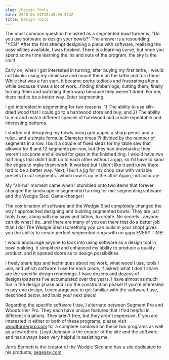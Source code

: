 ```yaml
---
slug: /Design Tools
date: 2020-04-24T10:45:08.574Z
title: Design Tools
---
```

The most common question I'm asked as a segmented bowl turner is, "Do you use software to design your bowls?"  The answer is a resounding, "YES!"  After the first attempt designing a piece with software, realizing the possibilities available, I was hooked.  There is a learning curve, but once you spend some time learning the ins and outs of the program, the sky is the limit!

Early on, when I got interested in turning, after buying my first lathe, I would cut blanks using my chainsaw and mount them on the lathe and turn them.  While that was a fun start, it became pretty tedious and frustrating after a while because it was a lot of work...finding timber/logs, cutting them, finally turning them and watching them warp because they weren't dried.  For me, there had to be a better way.  Enter segmenting.

I got interested in segmenting for two reasons:  1) The ability to use kiln-dried wood that I could go to a hardwood store and buy; and 2)  The ability to mix and match different species of hardwood and create repeatable and interesting patterns.

I started out designing my bowls using grid paper, a sharp pencil and a ruler...and a simple formula:  Diameter times Pi divided by the number of segments in a row.  I built a couple of fixed sleds for my table saw that allowed for 8 and 12 segments per row, but they had drawbacks: they weren't accurate and allowed for gaps in the finished ring.  I would have two half rings that didn't butt up to each other without a gap, so I'd have to sand the edges to make them work.  It worked but I didn't like it and knew there had to be a better way.  Next, I built a jig for my chop saw with variable presets to cut segments...which now is up in the attic!  Again, not accurate.

My "ah-ha" moment came when I stumbled onto two items that  forever changed the landscape in segmented turning for me: segmenting software and the Wedgie Sled.  Game-changer!

The combination of software and the Wedgie Sled completely changed the way I approached designing and building segmented bowls.  They are just tools I use, along with my saws and lathes, to create.  No secrets...anyone can do what I do...and there are many of you out there that do a better job than I do!  The Wedgie Sled (something you can build in your shop) gives you the ability to create perfect segmented rings with no gaps EVERY TIME!

I would encourage anyone to look into using software as a design tool in bowl building.  It simplified and enhanced my ability to produce a quality product, and it opened doors as to design possibilities. 

I freely share tips and techniques about my work, what wood I use, tools I use, and which software I use for each piece, if asked; what I don't share are the specific design renderings.  I have dozens and dozens of designs/patterns I've accumulated over the years.  I have almost as much fun in the design phase and I do the construction phase!  If you're interested in any one design, I encourage you to get familiar with the software I use, described below, and build your next piece!  

Regarding the specific software I use, I alternate between Segment Pro and Woodturner Pro.  They each have unique features that I find helpful in different situations.  They aren't free, but they aren't expensive.  If you are interested in either or both of these programs, please visit [woodturnerpro.com](https://www.woodturnerpro.com) for a complete rundown on these two programs as well as a few others.  Lloyd Johnson is the creator of the site and the software and has always been very helpful in assisting me.  

Jerry Bennett is the creator of the Wedgie Sled and has a site dedicated to his products, [segeasy.com](https://www.segeasy.com).